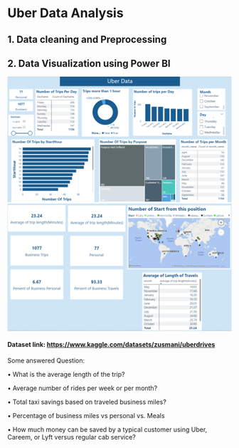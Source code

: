 # Uber Data Analysis
## 1. Data cleaning and Preprocessing 
## 2. Data Visualization using Power BI
![logo](https://github.com/sohilamohey/Power-BI-Projects/blob/main/Python%20%2B%20Power%20BI/Uber%20Drivers/Uber%20Dashboard.png)
![logo](https://github.com/sohilamohey/Power-BI-Projects/blob/main/Python%20%2B%20Power%20BI/Uber%20Drivers/Uber%20Statistics.png)

#### Dataset link: https://www.kaggle.com/datasets/zusmani/uberdrives




Some answered Question:

• What is the average length of the trip?

• Average number of rides per week or per month?

• Total taxi savings based on traveled business miles?

• Percentage of business miles vs personal vs. Meals

• How much money can be saved by a typical customer using Uber, Careem, or Lyft versus regular cab service?


